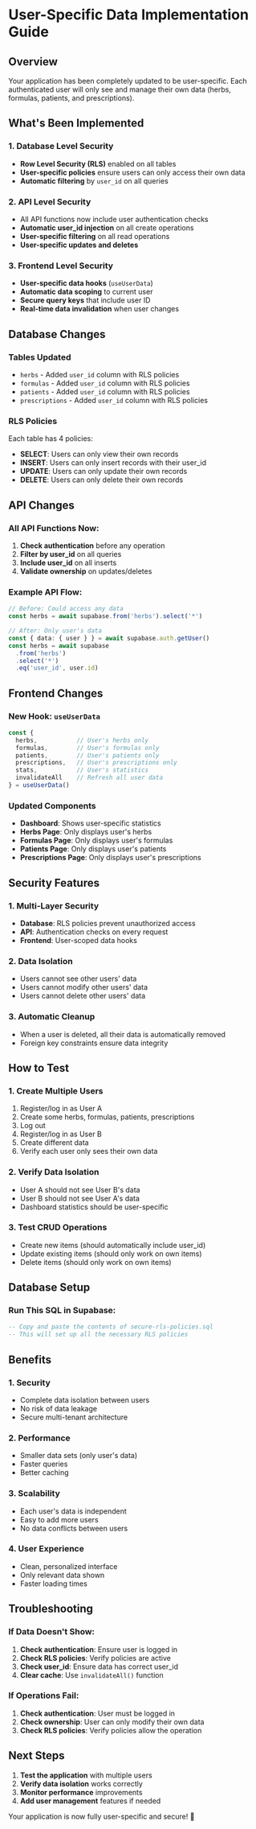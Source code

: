 # User-Specific Data Implementation Guide

## Overview
Your application has been completely updated to be user-specific. Each authenticated user will only see and manage their own data (herbs, formulas, patients, and prescriptions).

## What's Been Implemented

### 1. Database Level Security
- **Row Level Security (RLS)** enabled on all tables
- **User-specific policies** ensure users can only access their own data
- **Automatic filtering** by `user_id` on all queries

### 2. API Level Security
- All API functions now include user authentication checks
- **Automatic user_id injection** on all create operations
- **User-specific filtering** on all read operations
- **User-specific updates and deletes**

### 3. Frontend Level Security
- **User-specific data hooks** (`useUserData`)
- **Automatic data scoping** to current user
- **Secure query keys** that include user ID
- **Real-time data invalidation** when user changes

## Database Changes

### Tables Updated
- `herbs` - Added `user_id` column with RLS policies
- `formulas` - Added `user_id` column with RLS policies  
- `patients` - Added `user_id` column with RLS policies
- `prescriptions` - Added `user_id` column with RLS policies

### RLS Policies
Each table has 4 policies:
- **SELECT**: Users can only view their own records
- **INSERT**: Users can only insert records with their user_id
- **UPDATE**: Users can only update their own records
- **DELETE**: Users can only delete their own records

## API Changes

### All API Functions Now:
1. **Check authentication** before any operation
2. **Filter by user_id** on all queries
3. **Include user_id** on all inserts
4. **Validate ownership** on updates/deletes

### Example API Flow:
```typescript
// Before: Could access any data
const herbs = await supabase.from('herbs').select('*')

// After: Only user's data
const { data: { user } } = await supabase.auth.getUser()
const herbs = await supabase
  .from('herbs')
  .select('*')
  .eq('user_id', user.id)
```

## Frontend Changes

### New Hook: `useUserData`
```typescript
const { 
  herbs,           // User's herbs only
  formulas,        // User's formulas only
  patients,        // User's patients only
  prescriptions,   // User's prescriptions only
  stats,           // User's statistics
  invalidateAll    // Refresh all user data
} = useUserData()
```

### Updated Components
- **Dashboard**: Shows user-specific statistics
- **Herbs Page**: Only displays user's herbs
- **Formulas Page**: Only displays user's formulas
- **Patients Page**: Only displays user's patients
- **Prescriptions Page**: Only displays user's prescriptions

## Security Features

### 1. Multi-Layer Security
- **Database**: RLS policies prevent unauthorized access
- **API**: Authentication checks on every request
- **Frontend**: User-scoped data hooks

### 2. Data Isolation
- Users cannot see other users' data
- Users cannot modify other users' data
- Users cannot delete other users' data

### 3. Automatic Cleanup
- When a user is deleted, all their data is automatically removed
- Foreign key constraints ensure data integrity

## How to Test

### 1. Create Multiple Users
1. Register/log in as User A
2. Create some herbs, formulas, patients, prescriptions
3. Log out
4. Register/log in as User B
5. Create different data
6. Verify each user only sees their own data

### 2. Verify Data Isolation
- User A should not see User B's data
- User B should not see User A's data
- Dashboard statistics should be user-specific

### 3. Test CRUD Operations
- Create new items (should automatically include user_id)
- Update existing items (should only work on own items)
- Delete items (should only work on own items)

## Database Setup

### Run This SQL in Supabase:
```sql
-- Copy and paste the contents of secure-rls-policies.sql
-- This will set up all the necessary RLS policies
```

## Benefits

### 1. Security
- Complete data isolation between users
- No risk of data leakage
- Secure multi-tenant architecture

### 2. Performance
- Smaller data sets (only user's data)
- Faster queries
- Better caching

### 3. Scalability
- Each user's data is independent
- Easy to add more users
- No data conflicts between users

### 4. User Experience
- Clean, personalized interface
- Only relevant data shown
- Faster loading times

## Troubleshooting

### If Data Doesn't Show:
1. **Check authentication**: Ensure user is logged in
2. **Check RLS policies**: Verify policies are active
3. **Check user_id**: Ensure data has correct user_id
4. **Clear cache**: Use `invalidateAll()` function

### If Operations Fail:
1. **Check authentication**: User must be logged in
2. **Check ownership**: User can only modify their own data
3. **Check RLS policies**: Verify policies allow the operation

## Next Steps

1. **Test the application** with multiple users
2. **Verify data isolation** works correctly
3. **Monitor performance** improvements
4. **Add user management** features if needed

Your application is now fully user-specific and secure! 🎉
